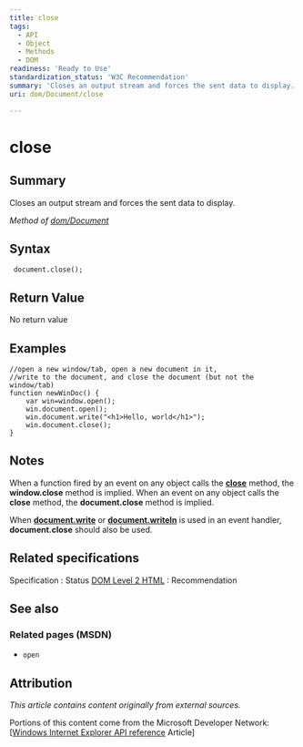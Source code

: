 ```yaml
---
title: close
tags:
  - API
  - Object
  - Methods
  - DOM
readiness: 'Ready to Use'
standardization_status: 'W3C Recommendation'
summary: 'Closes an output stream and forces the sent data to display.'
uri: dom/Document/close

---
```

# close

## Summary

Closes an output stream and forces the sent data to display.

*Method of [dom/Document](/dom/Document)*

## Syntax

``` {.js}
 document.close();
```

## Return Value

No return value

## Examples

``` {.js}
//open a new window/tab, open a new document in it,
//write to the document, and close the document (but not the window/tab)
function newWinDoc() {
    var win=window.open();
    win.document.open();
    win.document.write("<h1>Hello, world</h1>");
    win.document.close();
}
```

## Notes

When a function fired by an event on any object calls the [**close**](/dom/Window/close) method, the **window.close** method is implied. When an event on any object calls the ****close**** method, the **document.close** method is implied.

When [**document.write**](/dom/Document/write) or [**document.writeln**](/dom/Document/writeln) is used in an event handler, **document.close** should also be used.

## Related specifications

Specification
:   Status
[DOM Level 2 HTML](http://www.w3org/TR/DOM-Level-2-HTML/)
:   Recommendation

## See also

### Related pages (MSDN)

-   `open`

## Attribution

*This article contains content originally from external sources.*

Portions of this content come from the Microsoft Developer Network: [[Windows Internet Explorer API reference](http://msdn.microsoft.com/en-us/library/ie/hh828809%28v=vs.85%29.aspx) Article]

